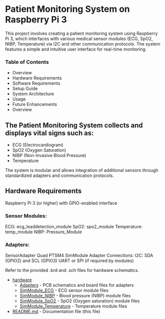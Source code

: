 # Patient Monitoring System on Raspberry Pi 3

This project involves creating a patient monitoring system using Raspberry Pi 3, which interfaces with various medical sensor modules (ECG, SpO2, NIBP, Temperature) via I2C and other communication protocols. The system features a simple and intuitive user interface for real-time monitoring.

### Table of Contents

- Overview
- Hardware Requirements
- Software Requirements
- Setup Guide
- System Architecture
- Usage
- Future Enhancements
- Overview

## The Patient Monitoring System collects and displays vital signs such as:

- ECG (Electrocardiogram)
- SpO2 (Oxygen Saturation)
- NIBP (Non-Invasive Blood Pressure)
- Temperature

The system is modular and allows integration of additional sensors through standardized adapters and communication protocols.

## Hardware Requirements

Raspberry Pi 3 (or higher) with GPIO-enabled interface

### Sensor Modules:
ECG: ecg_leaddetection_module
SpO2: spo2_module
Temperature: temp_module
NIBP: Pressure_Module

### Adapters:
SensorAdapter Quad PTSM4
SimModule Adapter
Connections:
I2C: SDA (GPIO2) and SCL (GPIO3)
UART or SPI (if required by modules)

Refer to the provided .brd and .sch files for hardware schematics.

  * [hardware](./patient-monitoring-system/hardware)
    * [Adapters](./patient-monitoring-system/hardware/Adapters) - PCB schematics and board files for adapters
    * [SimModule_ECG](./patient-monitoring-system/hardware/SimModule_ECG) - ECG sensor module files
    * [SimModule_NIBP](./patient-monitoring-system/hardware/SimModule_NIBP) - Blood pressure (NIBP) module files
    * [SimModule_SpO2](./patient-monitoring-system/hardware/SimModule_SpO2) - SpO2 (Oxygen saturation) module files
    * [SimModule_Temperature](./patient-monitoring-system/hardware/SimModule_Temperature) - Temperature module files
  * [README.md](./patient-monitoring-system/README.md) - Documentation file (this file)